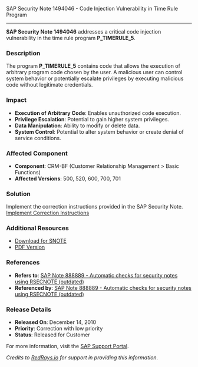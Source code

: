 SAP Security Note 1494046 - Code Injection Vulnerability in Time Rule Program

---

**SAP Security Note 1494046** addresses a critical code injection vulnerability in the time rule program **P_TIMERULE_5**.

### Description
The program **P_TIMERULE_5** contains code that allows the execution of arbitrary program code chosen by the user. A malicious user can control system behavior or potentially escalate privileges by executing malicious code without legitimate credentials.

### Impact
- **Execution of Arbitrary Code**: Enables unauthorized code execution.
- **Privilege Escalation**: Potential to gain higher system privileges.
- **Data Manipulation**: Ability to modify or delete data.
- **System Control**: Potential to alter system behavior or create denial of service conditions.

### Affected Component
- **Component**: CRM-BF (Customer Relationship Management > Basic Functions)
- **Affected Versions**: 500, 520, 600, 700, 701

### Solution
Implement the correction instructions provided in the SAP Security Note.  
[Implement Correction Instructions](https://me.sap.com/corrins/0001494046/63)

### Additional Resources
- [Download for SNOTE](https://notesdownloads.sap.com/note/0040000008842212017)
- [PDF Version](https://userapps.support.sap.com/sap/support/sfm/notes/print/0001494046?language=en-US&token=BADA43B75C0ABAE62BEEEDB397448F29)

### References
- **Refers to**: [SAP Note 888889 - Automatic checks for security notes using RSECNOTE (outdated)](https://me.sap.com/notes/888889)
- **Referenced by**: [SAP Note 888889 - Automatic checks for security notes using RSECNOTE (outdated)](https://me.sap.com/notes/888889)

### Release Details
- **Released On**: December 14, 2010
- **Priority**: Correction with low priority
- **Status**: Released for Customer

For more information, visit the [SAP Support Portal](https://me.sap.com/).

*Credits to [RedRays.io](https://redrays.io) for support in providing this information.*